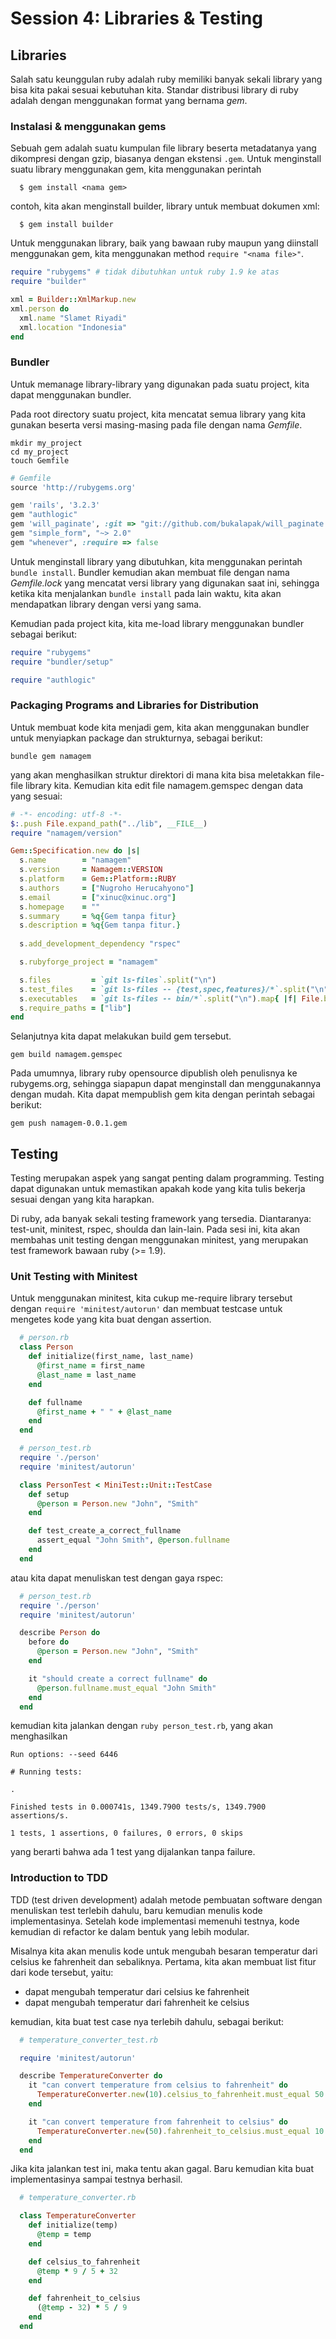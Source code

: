# Session 4: Libraries & Testing

## Libraries

Salah satu keunggulan ruby adalah ruby memiliki banyak sekali library
yang bisa kita pakai sesuai kebutuhan kita.
Standar distribusi library di ruby adalah dengan menggunakan format yang
bernama *gem*.

### Instalasi & menggunakan gems

Sebuah gem adalah suatu kumpulan file library beserta metadatanya yang
dikompresi dengan gzip, biasanya dengan ekstensi `.gem`.
Untuk menginstall suatu library menggunakan gem, kita menggunakan
perintah

```
  $ gem install <nama gem>
```

contoh, kita akan menginstall builder, library untuk membuat dokumen xml:

```
  $ gem install builder
```

Untuk menggunakan library, baik yang bawaan ruby maupun yang diinstall
menggunakan gem, kita menggunakan method `require "<nama file>"`.

```ruby
require "rubygems" # tidak dibutuhkan untuk ruby 1.9 ke atas
require "builder"

xml = Builder::XmlMarkup.new
xml.person do
  xml.name "Slamet Riyadi"
  xml.location "Indonesia"
end
```

### Bundler

Untuk memanage library-library yang digunakan pada suatu project, kita dapat
menggunakan bundler.

Pada root directory suatu project, kita mencatat semua library yang kita gunakan
beserta versi masing-masing pada file dengan nama *Gemfile*.

```
mkdir my_project
cd my_project
touch Gemfile
```

```ruby
# Gemfile
source 'http://rubygems.org'

gem 'rails', '3.2.3'
gem "authlogic"
gem 'will_paginate', :git => "git://github.com/bukalapak/will_paginate.git"
gem "simple_form", "~> 2.0"
gem "whenever", :require => false
```

Untuk menginstall library yang dibutuhkan, kita menggunakan perintah `bundle install`.
Bundler kemudian akan membuat file dengan nama *Gemfile.lock* yang mencatat versi
library yang digunakan saat ini, sehingga ketika kita menjalankan `bundle install`
pada lain waktu, kita akan mendapatkan library dengan versi yang sama.

Kemudian pada project kita, kita me-load library menggunakan bundler sebagai berikut:

```ruby
require "rubygems"
require "bundler/setup"

require "authlogic"
```

### Packaging Programs and Libraries for Distribution

Untuk membuat kode kita menjadi gem, kita akan menggunakan bundler untuk menyiapkan
package dan strukturnya, sebagai berikut:

```
bundle gem namagem
```

yang akan menghasilkan struktur direktori di mana kita bisa meletakkan file-file library kita.
Kemudian kita edit file namagem.gemspec dengan data yang sesuai:

```ruby
# -*- encoding: utf-8 -*-
$:.push File.expand_path("../lib", __FILE__)
require "namagem/version"

Gem::Specification.new do |s|
  s.name        = "namagem"
  s.version     = Namagem::VERSION
  s.platform    = Gem::Platform::RUBY
  s.authors     = ["Nugroho Herucahyono"]
  s.email       = ["xinuc@xinuc.org"]
  s.homepage    = ""
  s.summary     = %q{Gem tanpa fitur}
  s.description = %q{Gem tanpa fitur.}
  
  s.add_development_dependency "rspec"

  s.rubyforge_project = "namagem"

  s.files         = `git ls-files`.split("\n")
  s.test_files    = `git ls-files -- {test,spec,features}/*`.split("\n")
  s.executables   = `git ls-files -- bin/*`.split("\n").map{ |f| File.basename(f) }
  s.require_paths = ["lib"]
end
```

Selanjutnya kita dapat melakukan build gem tersebut.

```
gem build namagem.gemspec
```

Pada umumnya, library ruby opensource dipublish oleh penulisnya ke rubygems.org,
sehingga siapapun dapat menginstall dan menggunakannya dengan mudah.
Kita dapat mempublish gem kita dengan perintah sebagai berikut:

```
gem push namagem-0.0.1.gem
```

## Testing

Testing merupakan aspek yang sangat penting dalam programming. Testing dapat
digunakan untuk memastikan apakah kode yang kita tulis bekerja sesuai dengan
yang kita harapkan.

Di ruby, ada banyak sekali testing framework yang tersedia.
Diantaranya: test-unit, minitest, rspec, shoulda dan lain-lain.
Pada sesi ini, kita akan membahas unit testing dengan menggunakan minitest,
yang merupakan test framework bawaan ruby (>= 1.9).

### Unit Testing with Minitest

Untuk menggunakan minitest, kita cukup me-require library tersebut dengan
`require 'minitest/autorun'` dan membuat testcase untuk mengetes kode yang
kita buat dengan assertion.

```ruby
  # person.rb
  class Person
    def initialize(first_name, last_name)
      @first_name = first_name
      @last_name = last_name
    end

    def fullname
      @first_name + " " + @last_name
    end
  end
```

```ruby
  # person_test.rb
  require './person'
  require 'minitest/autorun'

  class PersonTest < MiniTest::Unit::TestCase
    def setup
      @person = Person.new "John", "Smith"
    end

    def test_create_a_correct_fullname
      assert_equal "John Smith", @person.fullname
    end
  end
```

atau kita dapat menuliskan test dengan gaya rspec:

```ruby
  # person_test.rb
  require './person'
  require 'minitest/autorun'

  describe Person do
    before do
      @person = Person.new "John", "Smith"
    end

    it "should create a correct fullname" do
      @person.fullname.must_equal "John Smith"
    end
  end
```

kemudian kita jalankan dengan `ruby person_test.rb`, yang akan
menghasilkan

```
Run options: --seed 6446

# Running tests:

.

Finished tests in 0.000741s, 1349.7900 tests/s, 1349.7900 assertions/s.

1 tests, 1 assertions, 0 failures, 0 errors, 0 skips
```

yang berarti bahwa ada 1 test yang dijalankan tanpa failure.

### Introduction to TDD

TDD (test driven development) adalah metode pembuatan software dengan menuliskan test
terlebih dahulu, baru kemudian menulis kode implementasinya. Setelah kode implementasi
memenuhi testnya, kode kemudian di refactor ke dalam bentuk yang lebih modular.

Misalnya kita akan menulis kode untuk mengubah besaran temperatur dari celsius ke fahrenheit
dan sebaliknya. Pertama, kita akan membuat list fitur dari kode tersebut, yaitu:

* dapat mengubah temperatur dari celsius ke fahrenheit
* dapat mengubah temperatur dari fahrenheit ke celsius

kemudian, kita buat test case nya terlebih dahulu, sebagai berikut:

```ruby
  # temperature_converter_test.rb

  require 'minitest/autorun'

  describe TemperatureConverter do
    it "can convert temperature from celsius to fahrenheit" do
      TemperatureConverter.new(10).celsius_to_fahrenheit.must_equal 50
    end

    it "can convert temperature from fahrenheit to celsius" do
      TemperatureConverter.new(50).fahrenheit_to_celsius.must_equal 10
    end
  end
```

Jika kita jalankan test ini, maka tentu akan gagal. Baru kemudian kita buat implementasinya
sampai testnya berhasil.

```ruby
  # temperature_converter.rb

  class TemperatureConverter
    def initialize(temp)
      @temp = temp
    end

    def celsius_to_fahrenheit
      @temp * 9 / 5 + 32
    end

    def fahrenheit_to_celsius
      (@temp - 32) * 5 / 9
    end
  end
```
